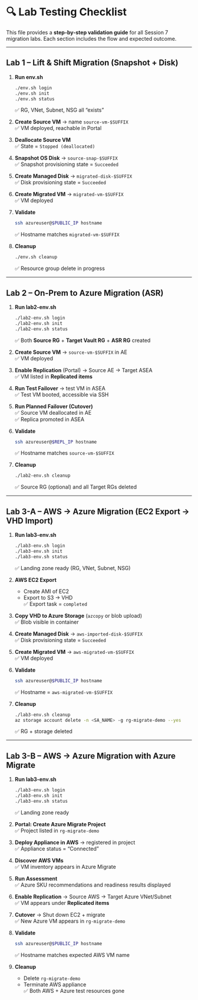 # 🔍 Lab Testing Checklist  

This file provides a **step-by-step validation guide** for all Session 7 migration labs. Each section includes the flow and expected outcome.

---

## **Lab 1 – Lift & Shift Migration (Snapshot + Disk)**  
1. **Run env.sh**  
   ```bash
   ./env.sh login
   ./env.sh init
   ./env.sh status
   ```  
   ✅ RG, VNet, Subnet, NSG all “exists”  

2. **Create Source VM** → name `source-vm-$SUFFIX`  
   ✅ VM deployed, reachable in Portal  

3. **Deallocate Source VM**  
   ✅ State = `Stopped (deallocated)`  

4. **Snapshot OS Disk** → `source-snap-$SUFFIX`  
   ✅ Snapshot provisioning state = `Succeeded`  

5. **Create Managed Disk** → `migrated-disk-$SUFFIX`  
   ✅ Disk provisioning state = `Succeeded`  

6. **Create Migrated VM** → `migrated-vm-$SUFFIX`  
   ✅ VM deployed  

7. **Validate**  
   ```bash
   ssh azureuser@$PUBLIC_IP hostname
   ```  
   ✅ Hostname matches `migrated-vm-$SUFFIX`  

8. **Cleanup**  
   ```bash
   ./env.sh cleanup
   ```  
   ✅ Resource group delete in progress  

---

## **Lab 2 – On-Prem to Azure Migration (ASR)**  
1. **Run lab2-env.sh**  
   ```bash
   ./lab2-env.sh login
   ./lab2-env.sh init
   ./lab2-env.sh status
   ```  
   ✅ Both **Source RG** + **Target Vault RG** + **ASR RG** created  

2. **Create Source VM** → `source-vm-$SUFFIX` in AE  
   ✅ VM deployed  

3. **Enable Replication** (Portal) → Source AE → Target ASEA  
   ✅ VM listed in **Replicated items**  

4. **Run Test Failover** → test VM in ASEA  
   ✅ Test VM booted, accessible via SSH  

5. **Run Planned Failover (Cutover)**  
   ✅ Source VM deallocated in AE  
   ✅ Replica promoted in ASEA  

6. **Validate**  
   ```bash
   ssh azureuser@$REPL_IP hostname
   ```  
   ✅ Hostname matches `source-vm-$SUFFIX`  

7. **Cleanup**  
   ```bash
   ./lab2-env.sh cleanup
   ```  
   ✅ Source RG (optional) and all Target RGs deleted  

---

## **Lab 3-A – AWS → Azure Migration (EC2 Export → VHD Import)**  
1. **Run lab3-env.sh**  
   ```bash
   ./lab3-env.sh login
   ./lab3-env.sh init
   ./lab3-env.sh status
   ```  
   ✅ Landing zone ready (RG, VNet, Subnet, NSG)  

2. **AWS EC2 Export**  
   - Create AMI of EC2  
   - Export to S3 → VHD  
   ✅ Export task = `completed`  

3. **Copy VHD to Azure Storage** (`azcopy` or blob upload)  
   ✅ Blob visible in container  

4. **Create Managed Disk** → `aws-imported-disk-$SUFFIX`  
   ✅ Disk provisioning state = `Succeeded`  

5. **Create Migrated VM** → `aws-migrated-vm-$SUFFIX`  
   ✅ VM deployed  

6. **Validate**  
   ```bash
   ssh azureuser@$PUBLIC_IP hostname
   ```  
   ✅ Hostname = `aws-migrated-vm-$SUFFIX`  

7. **Cleanup**  
   ```bash
   ./lab3-env.sh cleanup
   az storage account delete -n <SA_NAME> -g rg-migrate-demo --yes
   ```  
   ✅ RG + storage deleted  

---

## **Lab 3-B – AWS → Azure Migration with Azure Migrate**  
1. **Run lab3-env.sh**  
   ```bash
   ./lab3-env.sh login
   ./lab3-env.sh init
   ./lab3-env.sh status
   ```  
   ✅ Landing zone ready  

2. **Portal: Create Azure Migrate Project**  
   ✅ Project listed in `rg-migrate-demo`  

3. **Deploy Appliance in AWS** → registered in project  
   ✅ Appliance status = “Connected”  

4. **Discover AWS VMs**  
   ✅ VM inventory appears in Azure Migrate  

5. **Run Assessment**  
   ✅ Azure SKU recommendations and readiness results displayed  

6. **Enable Replication** → Source AWS → Target Azure VNet/Subnet  
   ✅ VM appears under **Replicated items**  

7. **Cutover** → Shut down EC2 + migrate  
   ✅ New Azure VM appears in `rg-migrate-demo`  

8. **Validate**  
   ```bash
   ssh azureuser@$PUBLIC_IP hostname
   ```  
   ✅ Hostname matches expected AWS VM name  

9. **Cleanup**  
   - Delete `rg-migrate-demo`  
   - Terminate AWS appliance  
   ✅ Both AWS + Azure test resources gone  
